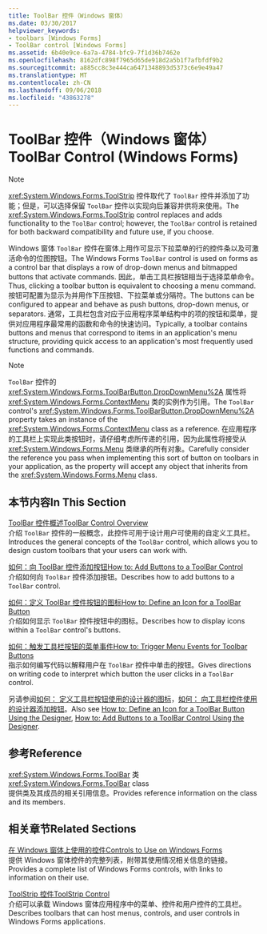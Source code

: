```yaml
---
title: ToolBar 控件（Windows 窗体）
ms.date: 03/30/2017
helpviewer_keywords:
- toolbars [Windows Forms]
- ToolBar control [Windows Forms]
ms.assetid: 6b40e9ce-6a7a-4784-bfc9-7f1d36b7462e
ms.openlocfilehash: 8162dfc898f7965d65de918d2a5b1f7afbfdf9b2
ms.sourcegitcommit: a885cc8c3e444ca6471348893d5373c6e9e49a47
ms.translationtype: MT
ms.contentlocale: zh-CN
ms.lasthandoff: 09/06/2018
ms.locfileid: "43863278"
---
```

# <a name="toolbar-control-windows-forms"></a><span data-ttu-id="e4dab-102">ToolBar 控件（Windows 窗体）</span><span class="sxs-lookup"><span data-stu-id="e4dab-102">ToolBar Control (Windows Forms)</span></span>
> [!NOTE]
>  <span data-ttu-id="e4dab-103"><xref:System.Windows.Forms.ToolStrip> 控件取代了 `ToolBar` 控件并添加了功能；但是，可以选择保留 `ToolBar` 控件以实现向后兼容并供将来使用。</span><span class="sxs-lookup"><span data-stu-id="e4dab-103">The <xref:System.Windows.Forms.ToolStrip> control replaces and adds functionality to the `ToolBar` control; however, the `ToolBar` control is retained for both backward compatibility and future use, if you choose.</span></span>  
  
 <span data-ttu-id="e4dab-104">Windows 窗体 `ToolBar` 控件在窗体上用作可显示下拉菜单的行的控件条以及可激活命令的位图按钮。</span><span class="sxs-lookup"><span data-stu-id="e4dab-104">The Windows Forms `ToolBar` control is used on forms as a control bar that displays a row of drop-down menus and bitmapped buttons that activate commands.</span></span> <span data-ttu-id="e4dab-105">因此，单击工具栏按钮相当于选择菜单命令。</span><span class="sxs-lookup"><span data-stu-id="e4dab-105">Thus, clicking a toolbar button is equivalent to choosing a menu command.</span></span> <span data-ttu-id="e4dab-106">按钮可配置为显示为并用作下压按钮、下拉菜单或分隔符。</span><span class="sxs-lookup"><span data-stu-id="e4dab-106">The buttons can be configured to appear and behave as push buttons, drop-down menus, or separators.</span></span> <span data-ttu-id="e4dab-107">通常，工具栏包含对应于应用程序菜单结构中的项的按钮和菜单，提供对应用程序最常用的函数和命令的快速访问。</span><span class="sxs-lookup"><span data-stu-id="e4dab-107">Typically, a toolbar contains buttons and menus that correspond to items in an application's menu structure, providing quick access to an application's most frequently used functions and commands.</span></span>  
  
> [!NOTE]
>  <span data-ttu-id="e4dab-108">`ToolBar` 控件的 <xref:System.Windows.Forms.ToolBarButton.DropDownMenu%2A> 属性将 <xref:System.Windows.Forms.ContextMenu> 类的实例作为引用。</span><span class="sxs-lookup"><span data-stu-id="e4dab-108">The `ToolBar` control's <xref:System.Windows.Forms.ToolBarButton.DropDownMenu%2A> property takes an instance of the <xref:System.Windows.Forms.ContextMenu> class as a reference.</span></span> <span data-ttu-id="e4dab-109">在应用程序的工具栏上实现此类按钮时，请仔细考虑所传递的引用，因为此属性将接受从 <xref:System.Windows.Forms.Menu> 类继承的所有对象。</span><span class="sxs-lookup"><span data-stu-id="e4dab-109">Carefully consider the reference you pass when implementing this sort of button on toolbars in your application, as the property will accept any object that inherits from the <xref:System.Windows.Forms.Menu> class.</span></span>  
  
## <a name="in-this-section"></a><span data-ttu-id="e4dab-110">本节内容</span><span class="sxs-lookup"><span data-stu-id="e4dab-110">In This Section</span></span>  
 [<span data-ttu-id="e4dab-111">ToolBar 控件概述</span><span class="sxs-lookup"><span data-stu-id="e4dab-111">ToolBar Control Overview</span></span>](../../../../docs/framework/winforms/controls/toolbar-control-overview-windows-forms.md)  
 <span data-ttu-id="e4dab-112">介绍 `ToolBar` 控件的一般概念，此控件可用于设计用户可使用的自定义工具栏。</span><span class="sxs-lookup"><span data-stu-id="e4dab-112">Introduces the general concepts of the `ToolBar` control, which allows you to design custom toolbars that your users can work with.</span></span>  
  
 [<span data-ttu-id="e4dab-113">如何：向 ToolBar 控件添加按钮</span><span class="sxs-lookup"><span data-stu-id="e4dab-113">How to: Add Buttons to a ToolBar Control</span></span>](../../../../docs/framework/winforms/controls/how-to-add-buttons-to-a-toolbar-control.md)  
 <span data-ttu-id="e4dab-114">介绍如何向 `ToolBar` 控件添加按钮。</span><span class="sxs-lookup"><span data-stu-id="e4dab-114">Describes how to add buttons to a `ToolBar` control.</span></span>  
  
 [<span data-ttu-id="e4dab-115">如何：定义 ToolBar 控件按钮的图标</span><span class="sxs-lookup"><span data-stu-id="e4dab-115">How to: Define an Icon for a ToolBar Button</span></span>](../../../../docs/framework/winforms/controls/how-to-define-an-icon-for-a-toolbar-button.md)  
 <span data-ttu-id="e4dab-116">介绍如何显示 `ToolBar` 控件按钮中的图标。</span><span class="sxs-lookup"><span data-stu-id="e4dab-116">Describes how to display icons within a `ToolBar` control's buttons.</span></span>  
  
 [<span data-ttu-id="e4dab-117">如何：触发工具栏按钮的菜单事件</span><span class="sxs-lookup"><span data-stu-id="e4dab-117">How to: Trigger Menu Events for Toolbar Buttons</span></span>](../../../../docs/framework/winforms/controls/how-to-trigger-menu-events-for-toolbar-buttons.md)  
 <span data-ttu-id="e4dab-118">指示如何编写代码以解释用户在 `ToolBar` 控件中单击的按钮。</span><span class="sxs-lookup"><span data-stu-id="e4dab-118">Gives directions on writing code to interpret which button the user clicks in a `ToolBar` control.</span></span>  
  
 <span data-ttu-id="e4dab-119">另请参阅[如何： 定义工具栏按钮使用的设计器的图标](how-to-define-an-icon-for-a-toolbar-button-using-the-designer.md)，[如何： 向工具栏控件使用的设计器添加按钮](how-to-add-buttons-to-a-toolbar-control-using-the-designer.md)。</span><span class="sxs-lookup"><span data-stu-id="e4dab-119">Also see [How to: Define an Icon for a ToolBar Button Using the Designer](how-to-define-an-icon-for-a-toolbar-button-using-the-designer.md), [How to: Add Buttons to a ToolBar Control Using the Designer](how-to-add-buttons-to-a-toolbar-control-using-the-designer.md).</span></span>  
  
## <a name="reference"></a><span data-ttu-id="e4dab-120">参考</span><span class="sxs-lookup"><span data-stu-id="e4dab-120">Reference</span></span>  
 <span data-ttu-id="e4dab-121"><xref:System.Windows.Forms.ToolBar> 类</span><span class="sxs-lookup"><span data-stu-id="e4dab-121"><xref:System.Windows.Forms.ToolBar> class</span></span>  
 <span data-ttu-id="e4dab-122">提供类及其成员的相关引用信息。</span><span class="sxs-lookup"><span data-stu-id="e4dab-122">Provides reference information on the class and its members.</span></span>  
  
## <a name="related-sections"></a><span data-ttu-id="e4dab-123">相关章节</span><span class="sxs-lookup"><span data-stu-id="e4dab-123">Related Sections</span></span>  
 [<span data-ttu-id="e4dab-124">在 Windows 窗体上使用的控件</span><span class="sxs-lookup"><span data-stu-id="e4dab-124">Controls to Use on Windows Forms</span></span>](../../../../docs/framework/winforms/controls/controls-to-use-on-windows-forms.md)  
 <span data-ttu-id="e4dab-125">提供 Windows 窗体控件的完整列表，附带其使用情况相关信息的链接。</span><span class="sxs-lookup"><span data-stu-id="e4dab-125">Provides a complete list of Windows Forms controls, with links to information on their use.</span></span>  
  
 [<span data-ttu-id="e4dab-126">ToolStrip 控件</span><span class="sxs-lookup"><span data-stu-id="e4dab-126">ToolStrip Control</span></span>](../../../../docs/framework/winforms/controls/toolstrip-control-windows-forms.md)  
 <span data-ttu-id="e4dab-127">介绍可以承载 Windows 窗体应用程序中的菜单、控件和用户控件的工具栏。</span><span class="sxs-lookup"><span data-stu-id="e4dab-127">Describes toolbars that can host menus, controls, and user controls in Windows Forms applications.</span></span>
